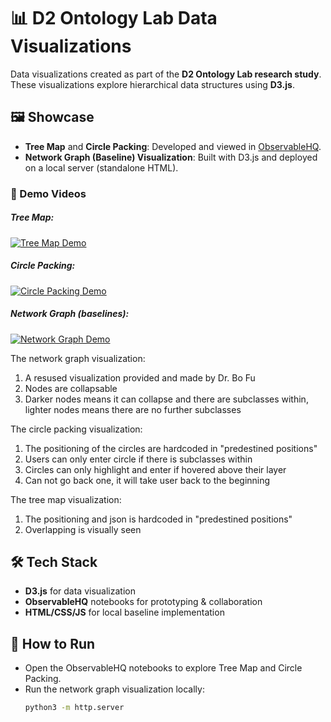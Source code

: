 # 📊 D2 Ontology Lab Data Visualizations

Data visualizations created as part of the **D2 Ontology Lab research study**.  
These visualizations explore hierarchical data structures using **D3.js**.

## 🖼️ Showcase

- **Tree Map** and **Circle Packing**: Developed and viewed in [ObservableHQ](https://observablehq.com).  
- **Network Graph (Baseline) Visualization**: Built with D3.js and deployed on a local server (standalone HTML).  

### 🎥 Demo Videos
##### Tree Map:
[![Tree Map Demo](https://img.youtube.com/vi/3mEUm3YyM54/0.jpg)](https://youtu.be/3mEUm3YyM54)

##### Circle Packing:
[![Circle Packing Demo](https://img.youtube.com/vi/2TzsnzGQRoY/0.jpg)](https://youtu.be/2TzsnzGQRoY)

##### Network Graph (baselines):
[![Network Graph Demo](https://img.youtube.com/vi/I9XvBcPzfns/0.jpg)](https://youtu.be/I9XvBcPzfns)

The network graph visualization:
1. A resused visualization provided and made by Dr. Bo Fu
2. Nodes are collapsable
3. Darker nodes means it can collapse and there are subclasses within, lighter nodes means there are no further subclasses

The circle packing visualization:
1. The positioning of the circles are hardcoded in "predestined positions"
2. Users can only enter circle if there is subclasses within
3. Circles can only highlight and enter if hovered above their layer
4. Can not go back one, it will take user back to the beginning

The tree map visualization:
1. The positioning and json is hardcoded in "predestined positions"
2. Overlapping is visually seen

## 🛠️ Tech Stack
- **D3.js** for data visualization  
- **ObservableHQ** notebooks for prototyping & collaboration  
- **HTML/CSS/JS** for local baseline implementation  

## 🚀 How to Run
- Open the ObservableHQ notebooks to explore Tree Map and Circle Packing.  
- Run the network graph visualization locally:  
  ```bash
  python3 -m http.server
